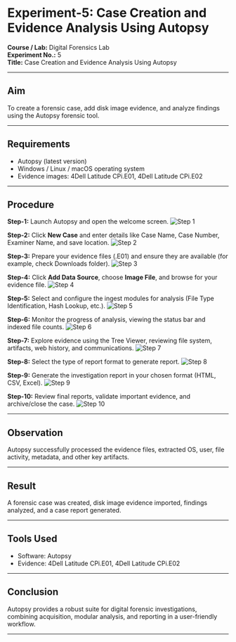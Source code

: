 # Experiment-5: Case Creation and Evidence Analysis Using Autopsy

**Course / Lab:** Digital Forensics Lab  
**Experiment No.:** 5  
**Title:** Case Creation and Evidence Analysis Using Autopsy  

---

## Aim
To create a forensic case, add disk image evidence, and analyze findings using the Autopsy forensic tool.

---

## Requirements
- Autopsy (latest version)  
- Windows / Linux / macOS operating system  
- Evidence images: 4Dell Latitude CPi.E01, 4Dell Latitude CPi.E02  

---

## Procedure

**Step-1:** Launch Autopsy and open the welcome screen.
![Step 1](exp5/step2.jpg)

**Step-2:** Click **New Case** and enter details like Case Name, Case Number, Examiner Name, and save location.
![Step 2](exp5/step1.jpg)

**Step-3:** Prepare your evidence files (.E01) and ensure they are available (for example, check Downloads folder).
![Step 3](exp5/step3.jpg)

**Step-4:** Click **Add Data Source**, choose **Image File**, and browse for your evidence file.
![Step 4](exp5/step10.jpg)

**Step-5:** Select and configure the ingest modules for analysis (File Type Identification, Hash Lookup, etc.).
![Step 5](exp5/step5.jpg)

**Step-6:** Monitor the progress of analysis, viewing the status bar and indexed file counts.
![Step 6](exp5/step6.jpg)

**Step-7:** Explore evidence using the Tree Viewer, reviewing file system, artifacts, web history, and communications.
![Step 7](exp5/step9.jpg)

**Step-8:** Select the type of report format to generate report.
![Step 8](exp5/step7.jpg)

**Step-9:** Generate the investigation report in your chosen format (HTML, CSV, Excel).
![Step 9](exp5/step8.jpg)

**Step-10:** Review final reports, validate important evidence, and archive/close the case.
![Step 10](exp5/step4.jpg)

---

## Observation
Autopsy successfully processed the evidence files, extracted OS, user, file activity, metadata, and other key artifacts.

---

## Result
A forensic case was created, disk image evidence imported, findings analyzed, and a case report generated.

---

## Tools Used
- Software: Autopsy  
- Evidence: 4Dell Latitude CPi.E01, 4Dell Latitude CPi.E02  

---

## Conclusion
Autopsy provides a robust suite for digital forensic investigations, combining acquisition, modular analysis, and reporting in a user-friendly workflow.

---




